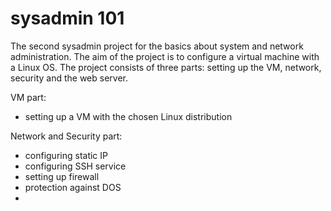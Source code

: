 # sysadmin 101

The second sysadmin project for the basics about system and network administration. The aim of the project is to configure a virtual machine with a Linux OS. The project consists of three parts: setting up the VM, network, security and the web server.

VM part:
* setting up a VM with the chosen Linux distribution

Network and Security part:
* configuring static IP
* configuring SSH service
* setting up firewall
* protection against DOS
* 

<!--stackedit_data:
eyJoaXN0b3J5IjpbMzc3ODkzMzQxLC0xMzAxODE0MTEyLC0xMz
Y3OTY5ODY1XX0=
-->